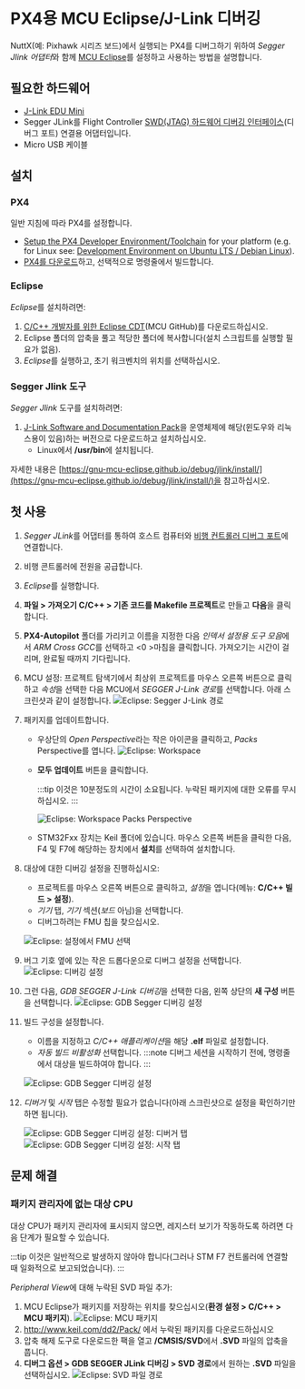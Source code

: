 # PX4용 MCU Eclipse/J-Link 디버깅

NuttX(예: Pixhawk 시리즈 보드)에서 실행되는 PX4를 디버그하기 위하여 *Segger Jlink 어댑터*와 함께 [MCU Eclipse](https://gnu-mcu-eclipse.github.io/)를 설정하고 사용하는 방법을 설명합니다.


## 필요한 하드웨어

- [J-Link EDU Mini](https://www.segger.com/products/debug-probes/j-link/models/j-link-edu-mini/)
- Segger JLink를 Flight Controller [SWD(JTAG) 하드웨어 디버깅 인터페이스](../debug/swd_debug.md)(디버그 포트) 연결용 어댑터입니다.
- Micro USB 케이블

## 설치

### PX4

일반 지침에 따라 PX4를 설정합니다.
- [Setup the PX4 Developer Environment/Toolchain](../dev_setup/dev_env.md) for your platform (e.g. for Linux see: [Development Environment on Ubuntu LTS / Debian Linux](../dev_setup/dev_env_linux_ubuntu.md)).
- [PX4를 다운로드](../dev_setup/building_px4.md)하고, 선택적으로 명령줄에서 빌드합니다.

### Eclipse

*Eclipse*를 설치하려면:
1. [C/C++ 개발자를 위한 Eclipse CDT](https://github.com/gnu-mcu-eclipse/org.eclipse.epp.packages/releases/)(MCU GitHub)를 다운로드하십시오.
1. Eclipse 폴더의 압축을 풀고 적당한 폴더에 복사합니다(설치 스크립트를 실행할 필요가 없음).
1. *Eclipse*를 실행하고, 초기 워크벤치의 위치를 선택하십시오.

### Segger Jlink 도구

*Segger Jlink* 도구를 설치하려면:
1. [J-Link Software and Documentation Pack](https://www.segger.com/downloads/jlink/#J-LinkSoftwareAndDocumentationPack)을 운영체제에 해당(윈도우와 리눅스용이 있음)하는 버전으로 다운로드하고 설치하십시오.
   - Linux에서 **/usr/bin**에 설치됩니다.

자세한 내용은 [https://gnu-mcu-eclipse.github.io/debug/jlink/install/](https://gnu-mcu-eclipse.github.io/debug/jlink/install/)을 참고하십시오.

## 첫 사용

1. *Segger JLink*를 어댑터를 통하여 호스트 컴퓨터와 [비행 컨트롤러 디버그 포트](../debug/swd_debug.md)에 연결합니다.
1. 비행 콘트롤러에 전원을 공급합니다.
1. *Eclipse*를 실행합니다.
1. **파일 > 가져오기 C/C++ > 기존 코드를 Makefile 프로젝트**로 만들고 **다음**을 클릭합니다.
1. **PX4-Autopilot** 폴더를 가리키고 이름을 지정한 다음 *인덱서 설정용 도구 모음*에서 *ARM Cross GCC*를 선택하고 <0 >마침</strong>을 클릭합니다. 가져오기는 시간이 걸리며, 완료될 때까지 기다립니다.
1. MCU 설정: 프로젝트 탐색기에서 최상위 프로젝트를 마우스 오른쪽 버튼으로 클릭하고 *속성*을 선택한 다음 MCU에서 *SEGGER J-Link 경로*를 선택합니다. 아래 스크린샷과 같이 설정합니다. ![Eclipse: Segger J-Link 경로](../../assets/debug/eclipse_segger_jlink_path.png)
1. 패키지를 업데이트합니다.
   - 우상단의 *Open Perspective*라는 작은 아이콘을 클릭하고, *Packs* Perspective를 엽니다. ![Eclipse: Workspace](../../assets/debug/eclipse_workspace_perspective.png)
   - **모두 업데이트** 버튼을 클릭합니다.

     :::tip
이것은 10분정도의 시간이 소요됩니다.
누락된 패키지에 대한 오류를 무시하십시오.
:::

     ![Eclipse: Workspace Packs Perspective](../../assets/debug/eclipse_packs_perspective.jpg)
   - STM32Fxx 장치는 Keil 폴더에 있습니다. 마우스 오른쪽 버튼을 클릭한 다음, F4 및 F7에 해당하는 장치에서 **설치**를 선택하여 설치합니다.
1. 대상에 대한 디버깅 설정을 진행하십시오:
   - 프로젝트를 마우스 오른쪽 버튼으로 클릭하고, *설정*을 엽니다(메뉴: **C/C++ 빌드 > 설정**).
   - *기기* 탭, *기기* 섹션(*보드* 아님)을 선택합니다.
   - 디버그하려는 FMU 칩을 찾으십시오.

   ![Eclipse: 설정에서 FMU 선택](../../assets/debug/eclipse_settings_devices_fmu.png)
1. 버그 기호 옆에 있는 작은 드롭다운으로 디버그 설정을 선택합니다.![Eclipse: 디버깅 설정](../../assets/debug/eclipse_settings_debug_config.png)
1. 그런 다음, *GDB SEGGER J-Link 디버깅*을 선택한 다음, 왼쪽 상단의 **새 구성** 버튼을 선택합니다. ![Eclipse: GDB Segger 디버깅 설정](../../assets/debug/eclipse_settings_debug_config_gdb_segger.png)
1. 빌드 구성을 설정합니다.
   - 이름을 지정하고 *C/C++ 애플리케이션*을 해당 **.elf** 파일로 설정합니다.
   - *자동 빌드 비활성화* 선택합니다. :::note
디버그 세션을 시작하기 전에, 명령줄에서 대상을 빌드하여야 합니다.
:::

   ![Eclipse: GDB Segger 디버깅 설정](../../assets/debug/eclipse_settings_debug_config_gdb_segger_build_config.png)
1. *디버거* 및 *시작* 탭은 수정할 필요가 없습니다(아래 스크린샷으로 설정을 확인하기만 하면 됩니다).

   ![Eclipse: GDB Segger 디버깅 설정: 디버거 탭](../../assets/debug/eclipse_settings_debug_config_gdb_segger_build_config_debugger_tab.png) ![Eclipse: GDB Segger 디버깅 설정: 시작 탭](../../assets/debug/eclipse_settings_debug_config_gdb_segger_build_config_startup_tab.png)


## 문제 해결

### 패키지 관리자에 없는 대상 CPU

대상 CPU가 패키지 관리자에 표시되지 않으면, 레지스터 보기가 작동하도록 하려면 다음 단계가 필요할 수 있습니다.

:::tip
이것은 일반적으로 발생하지 않아야 합니다(그러나 STM F7 컨트롤러에 연결할 때 일화적으로 보고되었습니다).
:::

*Peripheral View*에 대해 누락된 SVD 파일 추가:
1. MCU Eclipse가 패키지를 저장하는 위치를 찾으십시오(**환경 설정 > C/C++ > MCU 패키지**). ![Eclipse: MCU 패키지](../../assets/debug/eclipse_mcu_packages.png)
2. http://www.keil.com/dd2/Pack/ 에서 누락된 패키지를 다운로드하십시오
3. 압축 해제 도구로 다운로드한 팩을 열고 **/CMSIS/SVD**에서 **.SVD** 파일의 압축을 풉니다.
4. **디버그 옵션 > GDB SEGGER JLink 디버깅 > SVD 경로**에서 원하는 **.SVD** 파일을 선택하십시오. ![Eclipse: SVD 파일 경로](../../assets/debug/eclipse_svd_file_path.png)
